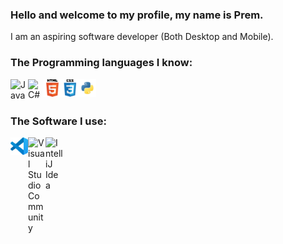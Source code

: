 ### Hello and welcome to my profile, my name is Prem.
I am an aspiring software developer (Both Desktop and Mobile).

### The Programming languages I know:
<img align="left" alt="Java" width="28px" src="https://cdn-icons-png.flaticon.com/512/226/226777.png" />
<img align="left" alt="C#" width="25 px" src="https://cdn.worldvectorlogo.com/logos/c--4.svg" />
<img align="left" alt="HTML5" width="28px" src="https://raw.githubusercontent.com/github/explore/80688e429a7d4ef2fca1e82350fe8e3517d3494d/topics/html/html.png" />
<img align="left" alt="CSS3" width="28px" src="https://raw.githubusercontent.com/github/explore/80688e429a7d4ef2fca1e82350fe8e3517d3494d/topics/css/css.png" />
<img align="left" alt="CSS3" width="28px" src="https://raw.githubusercontent.com/github/explore/80688e429a7d4ef2fca1e82350fe8e3517d3494d/topics/python/python.png" />
<br />
<br />

### The Software I use:
[<img align="left" alt="Visual Studio Code" width="28px" src="https://raw.githubusercontent.com/github/explore/80688e429a7d4ef2fca1e82350fe8e3517d3494d/topics/visual-studio-code/visual-studio-code.png" />][VS]
[<img align="left" alt="Visual Studio Community" width="28px" src="https://visualstudio.microsoft.com/wp-content/uploads/2021/10/Product-Icon.svg" />][VS]
[<img align="left" alt="IntelliJ Idea" width="28px" src="https://upload.wikimedia.org/wikipedia/commons/9/9c/IntelliJ_IDEA_Icon.svg" />][VS]

[VS]: https://visualstudio.microsoft.com/vs/pricing/
[IntelliJ]: https://www.jetbrains.com/idea/